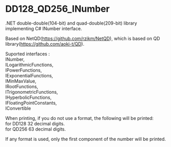 # DD128_QD256_INumber

.NET double-double(104-bit) and quad-double(209-bit) library implementing C# INumber interface.

Based on NetQD(https://github.com/rzikm/NetQD), which is based on QD library(https://github.com/aoki-t/QD).

Suported interfaces :\
INumber,\
ILogarithmicFunctions,\
IPowerFunctions,\
IExponentialFunctions,\
IMinMaxValue,\
IRootFunctions,\
ITrigonometricFunctions,\
IHyperbolicFunctions,\
IFloatingPointConstants,\
IConvertible

When printing, if you do not use a format, the following will be printed:\
for DD128 32 decimal digits.\
for QD256 63 decimal digits.

If any format is used, only the first component of the number will be printed.
